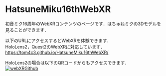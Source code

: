 # HatsuneMiku16thWebXR
初音ミク16周年のWebXRコンテンツのページです．はちゅねミクの3Dモデルを見ることができます．

以下のURLにアクセスするとWebXRを体験できます．<br>
HoloLens2，Quest2のWebXRに対応しています．<br>
https://tom4c3.github.io/HatsuneMiku16thWebXR/<br>

HoloLens2の場合は以下のQRコードからもアクセスできます．<br/>
[![webXRGithub](
https://user-images.githubusercontent.com/43462743/264313740-54d9afaa-9570-4769-b10f-39dd243da778.png)
](https://user-images.githubusercontent.com/43462743/264313740-54d9afaa-9570-4769-b10f-39dd243da778.png)

